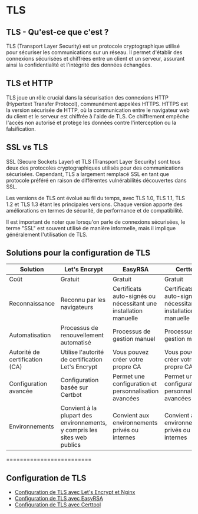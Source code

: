 # TLS

## TLS - Qu'est-ce que c'est ?
TLS (Transport Layer Security) est un protocole cryptographique utilisé pour sécuriser les communications sur un réseau. Il permet d'établir des connexions sécurisées et chiffrées entre un client et un serveur, assurant ainsi la confidentialité et l'intégrité des données échangées.

## TLS et HTTP
TLS joue un rôle crucial dans la sécurisation des connexions HTTP (Hypertext Transfer Protocol), communément appelées HTTPS. HTTPS est la version sécurisée de HTTP, où la communication entre le navigateur web du client et le serveur est chiffrée à l'aide de TLS. Ce chiffrement empêche l'accès non autorisé et protège les données contre l'interception ou la falsification.

## SSL vs TLS
SSL (Secure Sockets Layer) et TLS (Transport Layer Security) sont tous deux des protocoles cryptographiques utilisés pour des communications sécurisées. Cependant, TLS a largement remplacé SSL en tant que protocole préféré en raison de différentes vulnérabilités découvertes dans SSL.

Les versions de TLS ont évolué au fil du temps, avec TLS 1.0, TLS 1.1, TLS 1.2 et TLS 1.3 étant les principales versions. Chaque version apporte des améliorations en termes de sécurité, de performance et de compatibilité.

Il est important de noter que lorsqu'on parle de connexions sécurisées, le terme "SSL" est souvent utilisé de manière informelle, mais il implique généralement l'utilisation de TLS.

## Solutions pour la configuration de TLS

| Solution             | Let's Encrypt | EasyRSA               | Certtool              |
|----------------------|---------------|-----------------------|-----------------------|
| Coût                 | Gratuit       | Gratuit               | Gratuit               |
| Reconnaissance       | Reconnu par les navigateurs | Certificats auto-signés ou nécessitant une installation manuelle | Certificats auto-signés ou nécessitant une installation manuelle |
| Automatisation       | Processus de renouvellement automatisé | Processus de gestion manuel | Processus de gestion manuel |
| Autorité de certification (CA) | Utilise l'autorité de certification Let's Encrypt | Vous pouvez créer votre propre CA | Vous pouvez créer votre propre CA |
| Configuration avancée | Configuration basée sur Certbot | Permet une configuration et personnalisation avancées | Permet une configuration et personnalisation avancées |
| Environnements       | Convient à la plupart des environnements, y compris les sites web publics | Convient aux environnements privés ou internes | Convient aux environnements privés ou internes |

=========================

## Configuration de TLS

* [Configuration de TLS avec Let's Encrypt et Nginx](modules/lets-encrypt.md)
* [Configuration de TLS avec EasyRSA](modules/lets-encrypt.md)
* [Configuration de TLS avec Certtool](modules/lets-encrypt.md)
